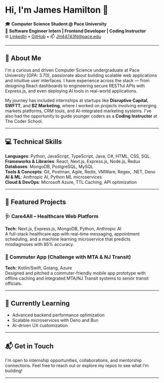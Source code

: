 # Hi, I'm James Hamilton 👋

🎓 **Computer Science Student @ Pace University**  
💼 **Software Engineer Intern | Frontend Developer | Coding Instructor**  
🌐 [LinkedIn](https://www.linkedin.com/in/james-hamilton-499514293/) • [GitHub](https://github.com/JamesCHamilton) • 📫 JH44743N@pace.edu

---

## 🚀 About Me

I'm a curious and driven Computer Science undergraduate at Pace University (GPA: 3.70), passionate about building scalable web applications and intuitive user interfaces. I have experience across the stack — from designing React dashboards to engineering secure RESTful APIs with Express.js, and even deploying AI tools in real-world applications.

My journey has included internships at startups like **Disruptive Capital**, **SWFTT**, and **BZ Marketing**, where I worked on projects involving emerging markets platforms, CRM tools, and AI-integrated marketing systems. I've also had the opportunity to guide younger coders as a **Coding Instructor** at The Coder School.

---

## 💻 Technical Skills

**Languages**: Python, JavaScript, TypeScript, Java, C#, HTML, CSS, SQL  
**Frameworks & Libraries**: React, Next.js, Express.js, Node.js, Redux  
**Databases**: MongoDB, PostgreSQL, MySQL  
**Tools & Concepts**: Git, Postman, Agile, Redis, VMWare, Regex, .NET, Deno  
**AI & ML**: Anthropic AI, Python ML microservices  
**Cloud & DevOps**: Microsoft Azure, TTL Caching, API optimization

---

## 🔧 Featured Projects

### 🩺 Care4All – Healthcare Web Platform  
**Tech:** Next.js, Express.js, MongoDB, Python, Anthropic AI  
A full-stack healthcare app with real-time messaging, appointment scheduling, and a machine learning microservice that predicts misdiagnoses with 85% accuracy.

### 🚆 Commuter App (Challenge with MTA & NJ Transit)  
**Tech:** Kotlin/Swift, Golang, Azure  
Designed and pitched a commuter-friendly mobile app prototype with offline caching and integrated MTA/NJ Transit systems to senior transit officials.

---

## 🌱 Currently Learning
- Advanced backend performance optimization
- Scalable microservices with Deno and Bun
- AI-driven UX customization

---

## 📬 Get in Touch

I'm open to internship opportunities, collaborations, and mentorship connections. Feel free to reach out or explore my repos to see what I’m building!

---
